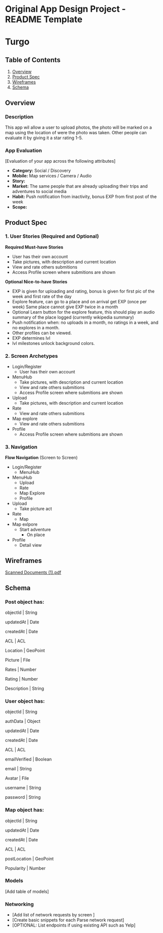 Original App Design Project - README Template
===

# Turgo

## Table of Contents
1. [Overview](#Overview)
1. [Product Spec](#Product-Spec)
1. [Wireframes](#Wireframes)
2. [Schema](#Schema)

## Overview
### Description
This app wil allow a user to upload photos, the photo will be marked on a map using the location of were the photo was taken. Other people can evaluate it by giving it a star rating 1-5. 

### App Evaluation
[Evaluation of your app across the following attributes]
- **Category:** Social / Discovery
- **Mobile:** Map services / Camera / Audio
- **Story:** 
- **Market:** The same people that are already uploading their trips and adventures to social media
- **Habit:** Push notification from inactivity, bonus EXP from first post of the week
- **Scope:**

## Product Spec

### 1. User Stories (Required and Optional)

**Required Must-have Stories**

* User has their own account
* Take pictures, with description and current location
* View and rate others submitions
* Access Profile screen where submitions are shown

**Optional Nice-to-have Stories**

* EXP is given for uploading and rating, bonus is given for first pic of the week and first rate of the day
* Explore feature, can go to a place and on arrival get EXP (once per week) Same place cannot give EXP twice in a month
* Optional Learn button for the explore feature, this should play an audio summary of the place logged (currently wikipedia summary)
* Push notification when: no uploads in a month, no ratings in a week, and no explores in a month.
* Other profiles can be viewed.
* EXP determines lvl
* lvl milestones unlock background colors.


### 2. Screen Archetypes

* Login/Register
    * User has their own account
* MenuHub
    * Take pictures, with description and current location
    * View and rate others submitions
    * Access Profile screen where submitions are shown
* Upload 
    * Take pictures, with description and current location
* Rate 
    * View and rate others submitions
* Map explore
    * View and rate others submitions
* Profile 
    * Access Profile screen where submitions are shown
### 3. Navigation

**Flow Navigation** (Screen to Screen)

* Login/Register
   * MenuHub
* MenuHub
   * Upload 
   * Rate 
   * Map Explore 
   * Profile 
* Upload
    * Take picture act
* Rate
    * Map
* Map exlpore
    * Start adventure
        * On place
* Profile
    * Detail view

## Wireframes
[Scanned Documents (1).pdf](https://github.com/amalla2002/Turgo/files/8902711/Scanned.Documents.1.pdf)


## Schema 

### Post object has:

objectId 		| String

updatedAt 		| Date

createdAt 		| Date

ACL 			   | ACL

Location 		| GeoPoint 

Picture 			| File

Rates 			| Number

Rating 			| Number

Description 	| String


### User object has: 

objectId 		| String

authData 		| Object

updatedAt 		| Date

createdAt 		| Date

ACL 			   | ACL

emailVerified 	| Boolean 

email 			| String

Avatar 			| File

username 		| String

password 		| String

### Map object has: 

objectId 		| String

updatedAt 		| Date

createdAt 		| Date

ACL 			   | ACL

postLocation	| GeoPoint

Popularity		| Number

### Models
[Add table of models]
### Networking
- [Add list of network requests by screen ]
- [Create basic snippets for each Parse network request]
- [OPTIONAL: List endpoints if using existing API such as Yelp]
